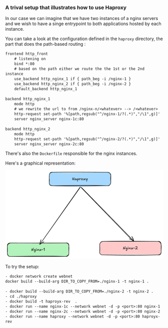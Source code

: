 ### A trival setup that illustrates how to use Haproxy

In our case we can imagine that we have two instances of a nginx servers and we wish to have a singe entrypoint to both applications hosted by each instance. 

You can take a look at the configuration defined in the `haproxy` directory, the part that does the path-based routing : 

````
frontend http_front
    # listening on
    bind *:80
    # based on the path either we route the the 1st or the 2nd instance
    use_backend http_nginx_1 if { path_beg -i /nginx-1 }
    use_backend http_nginx_2 if { path_beg -i /nginx-2 }
    default_backend http_nginx_1

backend http_nginx_1
    mode http
    # we rewrite the url to from /nginx-n/<whatever> --> /<whatever>
    http-request set-path '%[path,regsub("^/nginx-1/?(.*)","/\1",g)]'
    server nginx_server nginx-1c:80

backend http_nginx_2
    mode http
    http-request set-path '%[path,regsub("^/nginx-2/?(.*)","/\1",g)]'
    server nginx_server nginx-2c:80 
````

There's also the `Dockerfile` responsible for the nginx instances. 

Here's a graphical representation: 

![alt text](image.png)


To try the setup:
```
- docker network create webnet
docker build --build-arg DIR_TO_COPY_FROM=./nginx-1 -t nginx-1 .

- docker build --build-arg DIR_TO_COPY_FROM=./nginx-2 -t nginx-2 . 
- cd ./haproxy
- docker build -t haproyx-rev  . 
- docker run --name nginx-1c --network webnet -d -p <port>:80 nginx-1
- docker run --name nginx-2c --network webnet -d -p <port>:80 nginx-2
- docker run --name haproxy --network webnet -d -p <port>:80 haproyx-rev
```